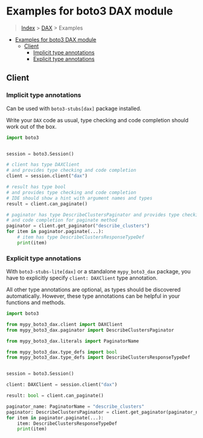 <a id="examples-for-boto3-dax-module"></a>

# Examples for boto3 DAX module

> [Index](../README.md) > [DAX](./README.md) > Examples

- [Examples for boto3 DAX module](#examples-for-boto3-dax-module)
  - [Client](#client)
    - [Implicit type annotations](#implicit-type-annotations)
    - [Explicit type annotations](#explicit-type-annotations)

<a id="client"></a>

## Client

<a id="implicit-type-annotations"></a>

### Implicit type annotations

Can be used with `boto3-stubs[dax]` package installed.

Write your `DAX` code as usual, type checking and code completion should work
out of the box.

```python
import boto3


session = boto3.Session()

# client has type DAXClient
# and provides type checking and code completion
client = session.client("dax")

# result has type bool
# and provides type checking and code completion
# IDE should show a hint with argument names and types
result = client.can_paginate()

# paginator has type DescribeClustersPaginator and provides type checking
# and code completion for paginate method
paginator = client.get_paginator("describe_clusters")
for item in paginator.paginate(...):
    # item has type DescribeClustersResponseTypeDef
    print(item)
```

<a id="explicit-type-annotations"></a>

### Explicit type annotations

With `boto3-stubs-lite[dax]` or a standalone `mypy_boto3_dax` package, you have
to explicitly specify `client: DAXClient` type annotation.

All other type annotations are optional, as types should be discovered
automatically. However, these type annotations can be helpful in your functions
and methods.

```python
import boto3

from mypy_boto3_dax.client import DAXClient
from mypy_boto3_dax.paginator import DescribeClustersPaginator

from mypy_boto3_dax.literals import PaginatorName

from mypy_boto3_dax.type_defs import bool
from mypy_boto3_dax.type_defs import DescribeClustersResponseTypeDef


session = boto3.Session()

client: DAXClient = session.client("dax")

result: bool = client.can_paginate()

paginator_name: PaginatorName = "describe_clusters"
paginator: DescribeClustersPaginator = client.get_paginator(paginator_name)
for item in paginator.paginate(...):
    item: DescribeClustersResponseTypeDef
    print(item)
```
